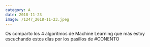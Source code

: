 ```yaml
--- 
category: A 
date: 2018-11-23 
image: /1247_2018-11-23.jpeg 
--- 
```


Os comparto los 4 algoritmos de Machine Learning que más estoy escuchando estos días por los pasillos de #CONENTO